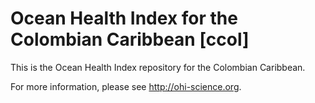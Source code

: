 # Ocean Health Index for the Colombian Caribbean [ccol]

This is the Ocean Health Index repository for the Colombian Caribbean. 

For more information, please see http://ohi-science.org.
